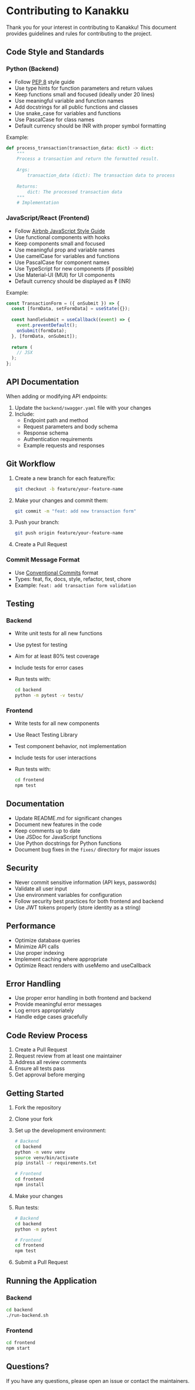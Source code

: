 # Contributing to Kanakku

Thank you for your interest in contributing to Kanakku! This document provides guidelines and rules for contributing to the project.

## Code Style and Standards

### Python (Backend)

- Follow [PEP 8](https://www.python.org/dev/peps/pep-0008/) style guide
- Use type hints for function parameters and return values
- Keep functions small and focused (ideally under 20 lines)
- Use meaningful variable and function names
- Add docstrings for all public functions and classes
- Use snake_case for variables and functions
- Use PascalCase for class names
- Default currency should be INR with proper symbol formatting

Example:

```python
def process_transaction(transaction_data: dict) -> dict:
    """
    Process a transaction and return the formatted result.
    
    Args:
        transaction_data (dict): The transaction data to process
        
    Returns:
        dict: The processed transaction data
    """
    # Implementation
```

### JavaScript/React (Frontend)

- Follow [Airbnb JavaScript Style Guide](https://github.com/airbnb/javascript)
- Use functional components with hooks
- Keep components small and focused
- Use meaningful prop and variable names
- Use camelCase for variables and functions
- Use PascalCase for component names
- Use TypeScript for new components (if possible)
- Use Material-UI (MUI) for UI components
- Default currency should be displayed as ₹ (INR)

Example:

```jsx
const TransactionForm = ({ onSubmit }) => {
  const [formData, setFormData] = useState({});
  
  const handleSubmit = useCallback((event) => {
    event.preventDefault();
    onSubmit(formData);
  }, [formData, onSubmit]);
  
  return (
    // JSX
  );
};
```

## API Documentation

When adding or modifying API endpoints:

1. Update the `backend/swagger.yaml` file with your changes
2. Include:
   - Endpoint path and method
   - Request parameters and body schema
   - Response schema
   - Authentication requirements
   - Example requests and responses

## Git Workflow

1. Create a new branch for each feature/fix:

   ```bash
   git checkout -b feature/your-feature-name
   ```

2. Make your changes and commit them:

   ```bash
   git commit -m "feat: add new transaction form"
   ```

3. Push your branch:

   ```bash
   git push origin feature/your-feature-name
   ```

4. Create a Pull Request

### Commit Message Format

- Use [Conventional Commits](https://www.conventionalcommits.org/) format
- Types: feat, fix, docs, style, refactor, test, chore
- Example: `feat: add transaction form validation`

## Testing

### Backend

- Write unit tests for all new functions
- Use pytest for testing
- Aim for at least 80% test coverage
- Include tests for error cases
- Run tests with:

  ```bash
  cd backend
  python -m pytest -v tests/
  ```

### Frontend

- Write tests for all new components
- Use React Testing Library
- Test component behavior, not implementation
- Include tests for user interactions
- Run tests with:

  ```bash
  cd frontend
  npm test
  ```

## Documentation

- Update README.md for significant changes
- Document new features in the code
- Keep comments up to date
- Use JSDoc for JavaScript functions
- Use Python docstrings for Python functions
- Document bug fixes in the `fixes/` directory for major issues

## Security

- Never commit sensitive information (API keys, passwords)
- Validate all user input
- Use environment variables for configuration
- Follow security best practices for both frontend and backend
- Use JWT tokens properly (store identity as a string)

## Performance

- Optimize database queries
- Minimize API calls
- Use proper indexing
- Implement caching where appropriate
- Optimize React renders with useMemo and useCallback

## Error Handling

- Use proper error handling in both frontend and backend
- Provide meaningful error messages
- Log errors appropriately
- Handle edge cases gracefully

## Code Review Process

1. Create a Pull Request
2. Request review from at least one maintainer
3. Address all review comments
4. Ensure all tests pass
5. Get approval before merging

## Getting Started

1. Fork the repository
2. Clone your fork
3. Set up the development environment:

   ```bash
   # Backend
   cd backend
   python -m venv venv
   source venv/bin/activate
   pip install -r requirements.txt
   
   # Frontend
   cd frontend
   npm install
   ```

4. Make your changes
5. Run tests:

   ```bash
   # Backend
   cd backend
   python -m pytest
   
   # Frontend
   cd frontend
   npm test
   ```

6. Submit a Pull Request

## Running the Application

### Backend

```bash
cd backend
./run-backend.sh
```

### Frontend

```bash
cd frontend
npm start
```

## Questions?

If you have any questions, please open an issue or contact the maintainers. 